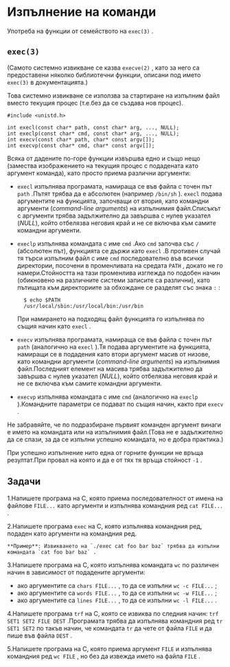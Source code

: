 # Изпълнение на команди

Употреба на функции от семейството на `exec(3)` .

## `exec(3)` 

(Самото системно извикване се казва `execve(2)` , като за него са предоставени няколко библиотечни функции, описани под името `exec(3)` в документацията.)

Това системно извикване се използва за стартиране на изпълним файл вместо текущия процес (т.е.без да се създава нов процес).

    #include <unistd.h>

    int execl(const char* path, const char* arg, ..., NULL);
    int execlp(const char* cmd, const char* arg, ..., NULL);
    int execv(const char* path, char* const argv[]);
    int execvp(const char* cmd, char* const argv[]);

Всяка от дадените по-горе функции извършва едно и също нещо (замества изображението на текущия процес с подадената като аргумент команда), като просто приема различни аргументи:

* `execl` изпълнява програмата, намираща се във файла с точен път `path` .Пътят трябва да е абсолютен (например `/bin/sh` ). `execl` подава аргументите на функцията, започващи от втория, като командни аргументи (*command-line arguments*) на изпълнимия файл.Списъкът с аргументи трябва задължително да завършва с нулев указател (*NULL*), който отбелязва неговия край и не се включва към самите командни аргументи.

* `execlp` изпълнява командата с име `cmd` .Ако `cmd` започва със `/` (абсолютен път), функцията се държи като `execl` .В противен случай тя търси изпълним файл с име `cmd` последователно във всички директории, посочени в променливата на средата `PATH` , докато не го намери.Стойността на тази променлива изглежда по подобен начин (обикновено на различните системи записите са различни), като пътищата към директориите за обхождане се разделят със знака `:` :

        $ echo $PATH
        /usr/local/sbin:/usr/local/bin:/usr/bin

    При намирането на подходящ файл функцията го изпълнява по същия начин като `execl` .

* `execv` изпълнява програмата, намираща се във файла с точен път `path` (аналогично на `execl` ).Тя подава аргументите на функцията, намиращи се в подадения като втори аргумент масив от низове, като командни аргументи (*command-line arguments*) на изпълнимия файл.Последният елемент на масива трябва задължително да завършва с нулев указател (*NULL*), който отбелязва неговия край и не се включва към самите командни аргументи.

* `execvp` изпълнява командата с име `cmd` (аналогично на `execlp` ).Командните параметри се подават по същия начин, както при `execv` .

Не забравяйте, че по подразбиране първият команден аргумент винаги е името на командата или на изпълнимия файл.(Това не е задължително да се спази, за да се изпълни успешно командата, но е добра практика.)

При успешно изпълнение нито една от горните функции не връща резултат.При провал на която и да е от тях тя връща стойност `-1` .

## Задачи

1.Напишете програма на C, която приема последователност от имена на файлове `FILE...` като аргументи и изпълнява командния ред `cat FILE...` .

2.Напишете програма `exec` на C, която изпълнява командния ред, подаден като аргументи на командния ред.

    **Пример**: Извикването на `./exec cat foo bar baz` трябва да изпълни командата `cat foo bar baz` .

3.Напишете програма на C, която изпълнява командата `wc` по различен начин в зависимост от подадените аргументи:

   * ако аргументите са `chars FILE...` , то да се изпълни `wc -c FILE...` ; 
   * ако аргументите са `words FILE...` , то да се изпълни `wc -w FILE...` ; 
   * ако аргументите са `lines FILE...` , то да се изпълни `wc -l FILE...` .

4.Напишете програма `trf` на C, която се извиква по следния начин: `trf SET1 SET2 FILE DEST` .Програмата трябва да изпълнява командния ред `tr SET1 SET2` по такъв начин, че командата `tr` да чете от файла `FILE` и да пише във файла `DEST` .

5.Напишете програма на C, която приема аргумент `FILE` и изпълнява командния ред `wc FILE` , но без да извежда името на файла `FILE` .

